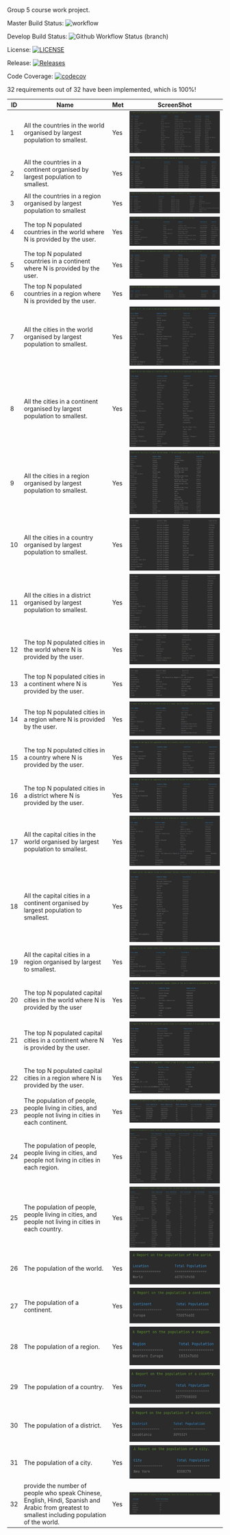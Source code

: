 Group 5 course work project.

Master Build Status: ![workflow](https://github.com/jbou-nahra/semgroup5/actions/workflows/main.yml/badge.svg)

Develop Build Status: ![Github Workflow Status (branch)](https://img.shields.io/github/actions/workflow/status/jbou-nahra/semgroup5/main.yml?branch=Develop)

License: [![LICENSE](https://img.shields.io/github/license/jbou-nahra/semgroup5.svg?style=flat-square)](https://github.com/jbou-nahra/semgroup5/blob/master/LICENSE)

Release: [![Releases](https://img.shields.io/github/release/jbou-nahra/semgroup5/all.svg?style=flat-square)](https://github.com/jbou-nahra/semgroup5/releases)

Code Coverage: [![codecov](https://codecov.io/gh/jbou-nahra/semgroup5/branch/feature/UnitTest1-5/graph/badge.svg?token=TEFGU8TR44)](https://codecov.io/gh/jbou-nahra/semgroup5)


32 requirements out of 32 have been implemented, which is 100%!

| ID  | Name                                                                                                                                           | Met | ScreenShot                           |
|-----|------------------------------------------------------------------------------------------------------------------------------------------------|-----|--------------------------------------|
| 1   | All the countries in the world organised by largest population to smallest.                                                                    | Yes | <img src = "images/report1.JPG" />   |
| 2   | All the countries in a continent organised by largest population to smallest.                                                                  | Yes | <img src = "images/report2.JPG" />   |
| 3   | All the countries in a region organised by largest population to smallest                                                                      | Yes | <img src = "images/report3.JPG" />   |
| 4   | The top N populated countries in the world where N is provided by the user.                                                                    | Yes | <img src = "images/report4.JPG" />   |
| 5   | The top N populated countries in a continent where N is provided by the user.                                                                  | Yes | <img src = "images/report5.JPG" />   |
| 6   | The top N populated countries in a region where N is provided by the user.                                                                     | Yes | <img src = "images/report6.JPG" />   |
| 7   | All the cities in the world organised by largest population to smallest.                                                                       | Yes | <img src = "images/report7.JPG"  />  |
| 8   | All the cities in a continent organised by largest population to smallest.                                                                     | Yes | <img src = "images/report8.JPG"  />  |
| 9   | All the cities in a region organised by largest population to smallest.                                                                        | Yes | <img src = "images/report9.JPG"  />  |
| 10  | All the cities in a country organised by largest population to smallest.                                                                       | Yes | <img src = "images/report10.JPG" />  |
| 11  | All the cities in a district organised by largest population to smallest.                                                                      | Yes | <img src = "images/report11.JPG" />  |
| 12  | The top N populated cities in the world where N is provided by the user.                                                                       | Yes | <img src = "images/report12.JPG" />  |
| 13  | The top N populated cities in a continent where N is provided by the user.                                                                     | Yes | <img src = "images/report13.JPG" />  |
| 14  | The top N populated cities in a region where N is provided by the user.                                                                        | Yes | <img src = "images/report14.JPG" />  |
| 15  | The top N populated cities in a country where N is provided by the user.                                                                       | Yes | <img src = "images/report15.JPG" />  |
| 16  | The top N populated cities in a district where N is provided by the user.                                                                      | Yes | <img src = "images/report16.JPG" />  |
| 17  | All the capital cities in the world organised by largest population to smallest.                                                               | Yes | <img src = "images/report17.JPG" />  |
| 18  | All the capital cities in a continent organised by largest population to smallest.                                                             | Yes | <img src = "images/report18.JPG" />  |
| 19  | All the capital cities in a region organised by largest to smallest.                                                                           | Yes | <img src = "images/report19.JPG" />  |
| 20  | The top N populated capital cities in the world where N is provided by the user                                                                | Yes | <img src = "images/report20.JPG" />  |
| 21  | The top N populated capital cities in a continent where N is provided by the user.                                                             | Yes | <img src = "images/report21.JPG" />  |
| 22  | The top N populated capital cities in a region where N is provided by the user.                                                                | Yes | <img src = "images/report22.JPG" />  |
| 23  | The population of people, people living in cities, and people not living in cities in each continent.                                          | Yes | <img src = "images/report23.JPG" />  |
| 24  | The population of people, people living in cities, and people not living in cities in each region.                                             | Yes | <img src = "images/report24.JPG" />  |
| 25  | The population of people, people living in cities, and people not living in cities in each country.                                            | Yes | <img src = "images/report25.JPG" />  |
| 26  | The population of the world.                                                                                                                   | Yes | <img src = "images/report26.JPG" />  |
| 27  | The population of a continent.                                                                                                                 | Yes | <img src = "images/report27.JPG" />  |
| 28  | The population of a region.                                                                                                                    | Yes | <img src = "images/report28.JPG" />  |
| 29  | The population of a country.                                                                                                                   | Yes | <img src = "images/report29.JPG" />  |
| 30  | The population of a district.                                                                                                                  | Yes | <img src = "images/report30.JPG" />  |
| 31  | The population of a city.                                                                                                                      | Yes | <img src = "images/report31.JPG" />  |
 | 32  | provide the number of people who speak Chinese, English, Hindi, Spanish and Arabic from greatest to smallest including population of the world. | Yes | <img src = "images/report32.JPG"/>   |